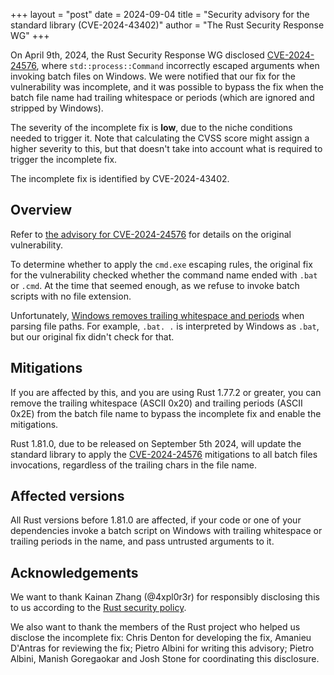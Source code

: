 +++
layout = "post"
date = 2024-09-04
title = "Security advisory for the standard library (CVE-2024-43402)"
author = "The Rust Security Response WG"
+++

On April 9th, 2024, the Rust Security Response WG disclosed [CVE-2024-24576][1],
where `std::process::Command` incorrectly escaped arguments when invoking batch
files on Windows. We were notified that our fix for the vulnerability was
incomplete, and it was possible to bypass the fix when the batch file name had
trailing whitespace or periods (which are ignored and stripped by Windows).

The severity of the incomplete fix is **low**, due to the niche conditions
needed to trigger it. Note that calculating the CVSS score might assign a
higher severity to this, but that doesn't take into account what is required to
trigger the incomplete fix.

The incomplete fix is identified by CVE-2024-43402.

## Overview

Refer to [the advisory for CVE-2024-24576][1] for details on the
original vulnerability.

To determine whether to apply the `cmd.exe` escaping rules, the original fix
for the vulnerability checked whether the command name ended with `.bat` or
`.cmd`. At the time that seemed enough, as we refuse to invoke batch scripts
with no file extension.

Unfortunately, [Windows removes trailing whitespace and periods][2] when
parsing file paths. For example, `.bat. .` is interpreted by Windows as `.bat`,
but our original fix didn't check for that.

## Mitigations

If you are affected by this, and you are using Rust 1.77.2 or greater, you can
remove the trailing whitespace (ASCII 0x20) and trailing periods (ASCII 0x2E)
from the batch file name to bypass the incomplete fix and enable the
mitigations.

Rust 1.81.0, due to be released on September 5th 2024, will update the standard
library to apply the [CVE-2024-24576][1] mitigations to all batch files
invocations, regardless of the trailing chars in the file name.

## Affected versions

All Rust versions before 1.81.0 are affected, if your code or one of your
dependencies invoke a batch script on Windows with trailing whitespace or
trailing periods in the name, and pass untrusted arguments to it.

## Acknowledgements

We want to thank Kainan Zhang (@4xpl0r3r) for responsibly disclosing this to us
according to the [Rust security policy][3].

We also want to thank the members of the Rust project who helped us disclose
the incomplete fix: Chris Denton for developing the fix, Amanieu D'Antras for
reviewing the fix; Pietro Albini for writing this advisory; Pietro Albini,
Manish Goregaokar and Josh Stone for coordinating this disclosure.

[1]: https://blog.rust-lang.org/2024/04/09/cve-2024-24576.html
[2]: https://learn.microsoft.com/en-us/troubleshoot/windows-client/shell-experience/file-folder-name-whitespace-characters
[3]: https://www.rust-lang.org/policies/security
